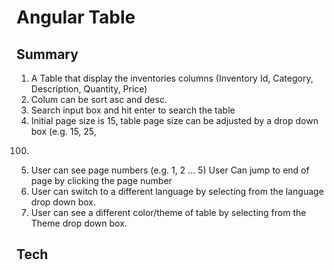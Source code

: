 Angular Table
===
Summary
-----
1. A Table that display the inventories columns (Inventory Id, Category, Description,
Quantity, Price)
2. Colum can be sort asc and desc.
3. Search input box and hit enter to search the table
4. Initial page size is 15, table page size can be adjusted by a drop down box (e.g. 15, 25,
100)
5. User can see page numbers (e.g. 1, 2 … 5) User Can jump to end of page by clicking
the page number
6. User can switch to a different language by selecting from the language drop down box.
7. User can see a different color/theme of table by selecting from the Theme drop down
box.

Tech
-----
